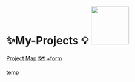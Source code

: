 
# ✨My-Projects 💡 <img src="proj1-removebg-preview.png"  width="100px">


<a href="https://manishdeveloper333.github.io/Projects/form google map.html">Project Map 🗺 +form </a>



<a href="https://manishdeveloper333.github.io/Projects/Javascript project- 6 box onclick.html"> temp </a>





